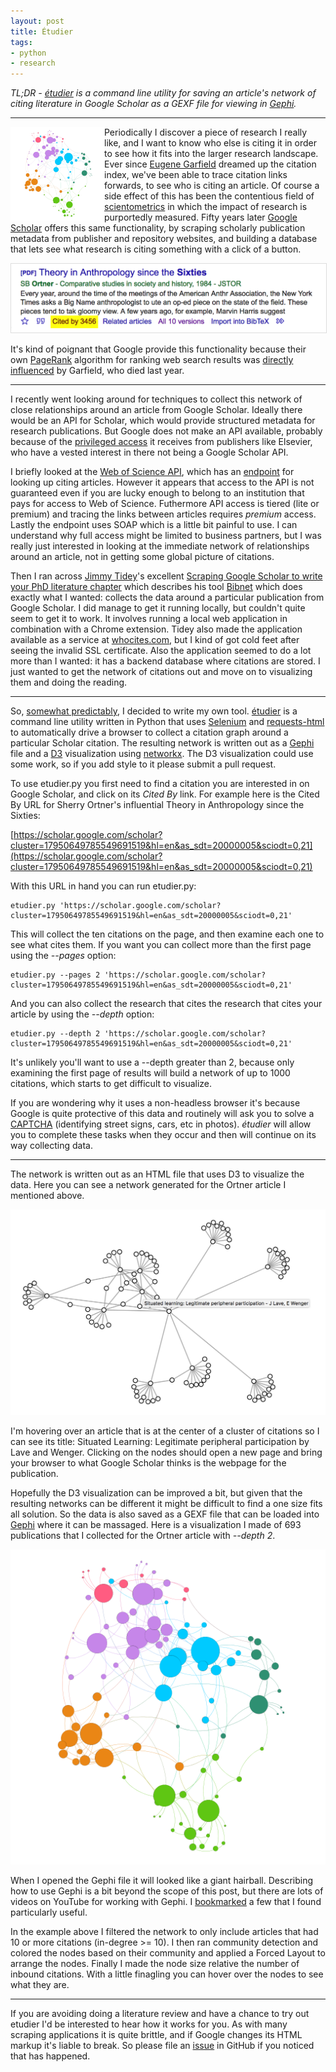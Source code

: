 ```yaml
---
layout: post
title: Étudier
tags:
- python
- research
---
```


*TL;DR - [étudier] is a command line utility for saving an article's network of
citing literature in Google Scholar as a GEXF file for viewing in [Gephi].*

---

<img style="float: left; width: 150px;" class="img-responsive" src="/images/scholar-gephi.png">

Periodically I discover a piece of research I really like, and I want to know
who else is citing it in order to see how it fits into the larger research
landscape.  Ever since [Eugene Garfield] dreamed up the citation index, we've
been able to trace citation links forwards, to see who is citing an article. Of
course a side effect of this has been the contentious field of [scientometrics]
in which the impact of research is purportedly measured. Fifty years later
[Google Scholar] offers this same functionality, by scraping scholarly
publication metadata from publisher and repository websites, and building a
database that lets see what research is citing something with a click of a
button.

<img style="border: thin solid #ddd;" class="img-responsive" src="/images/scholar-cited.png">

It's kind of poignant that Google provide this functionality because their own
[PageRank] algorithm for ranking web search results was [directly influenced] by
Garfield, who died last year.

---

I recently went looking around for techniques to collect this network of close
relationships around an article from Google Scholar. Ideally there would be an
API for Scholar, which would provide structured metadata for research
publications. But Google does not make an API available, probably because of the
[privileged access] it receives from publishers like Elsevier, who have a vested
interest in there not being a Google Scholar API.

I briefly looked at the [Web of Science API], which has an [endpoint] for
looking up citing articles. However it appears that access to the API is not
guaranteed even if you are lucky enough to belong to an institution that pays
for access to Web of Science. Futhermore API access is tiered (lite or premium)
and tracing the links between articles requires *premium* access. Lastly the
endpoint uses SOAP which is a little bit painful to use. I can understand why
full access might be limited to business partners, but I was really just
interested in looking at the immediate network of relationships around an
article, not in getting some global picture of citations.

Then I ran across [Jimmy Tidey]'s excellent [Scraping Google Scholar to write
your PhD literature
chapter](https://mystudentvoices.com/scraping-google-scholar-to-write-your-phd-literature-chapter-2ea35f8f4fa1)
which describes his tool
[Bibnet](https://github.com/jimmytidey/bibnet-google-scholar-scraper) which does
exactly what I wanted: collects the data around a particular publication from
Google Scholar. I did manage to get it running locally, but couldn't quite seem
to get it to work. It involves running a local web application in combination
with a Chrome extension. Tidey also made the application available as a service
at [whocites.com](https://whocites.com), but I kind of got cold feet after
seeing the invalid SSL certificate. Also the application seemed to do a lot more
than I wanted: it has a backend database where citations are stored. I just
wanted to get the network of citations out and move on to visualizing them and
doing the reading.

---

So, [somewhat predictably], I decided to write my own tool. [étudier] is a
command line utility written in Python that uses [Selenium] and [requests-html]
to automatically drive a browser to collect a citation graph around a particular
Scholar citation. The resulting network is written out as a [Gephi] file and a
[D3] visualization using [networkx]. The D3 visualization could use some
work, so if you add style to it please submit a pull request.

To use etudier.py you first need to find a citation you are interested in on
Google Scholar, and click on its *Cited By* link. For example here is the Cited
By URL for Sherry Ortner's influential Theory in Anthropology since the Sixties:

[https://scholar.google.com/scholar?cluster=17950649785549691519&hl=en&as_sdt=20000005&sciodt=0,21](https://scholar.google.com/scholar?cluster=17950649785549691519&hl=en&as_sdt=20000005&sciodt=0,21)

With this URL in hand you can run etudier.py:

    etudier.py 'https://scholar.google.com/scholar?cluster=17950649785549691519&hl=en&as_sdt=20000005&sciodt=0,21'

This will collect the ten citations on the page, and then examine each one to
see what cites them. If you want you can collect more than the first page using
the *--pages* option:

    etudier.py --pages 2 'https://scholar.google.com/scholar?cluster=17950649785549691519&hl=en&as_sdt=20000005&sciodt=0,21'

And you can also collect the research that cites the research that cites your 
article by using the *--depth* option:

    etudier.py --depth 2 'https://scholar.google.com/scholar?cluster=17950649785549691519&hl=en&as_sdt=20000005&sciodt=0,21'

It's unlikely you'll want to use a --depth greater than 2, because only
examining the first page of results will build a network of up to 1000 citations, which starts to get difficult to visualize.

If you are wondering why it uses a non-headless browser it's because Google is
quite protective of this data and routinely will ask you to solve a [CAPTCHA]
(identifying street signs, cars, etc in photos).  *étudier* will allow you to
complete these tasks when they occur and then will continue on its way
collecting data.

---

The network is written out as an HTML file that uses D3 to visualize the data.
Here you can see a network generated for the Ortner article I mentioned above.

<img class="img-responsive" src="/images/scholar-d3.png">

I'm hovering over an article that is at the center of a cluster of citations so
I can see its title: Situated Learning: Legitimate peripheral participation by
Lave and Wenger. Clicking on the nodes should open a new page and bring your
browser to what Google Scholar thinks is the webpage for the publication.

Hopefully the D3 visualization can be improved a bit, but given that the
resulting networks can be different it might be difficult to find a one size
fits all solution. So the data is also saved as a GEXF file that can be loaded
into [Gephi] where it can be massaged. Here is a visualization I made of 693
publications that I collected for the Ortner article with *--depth 2*.

<img class="img-responsive" src="/images/scholar-gephi.png">

When I opened the Gephi file it will looked like a giant hairball. Describing
how to use Gephi is a bit beyond the scope of this post, but there are lots of
videos on YouTube for working with Gephi. I [bookmarked] a few that I found
particularly useful.

In the example above I filtered the network to only include articles that had 10
or more citations (in-degree >= 10). I then ran community detection and colored
the nodes based on their community and applied a Forced Layout to arrange the
nodes. Finally I made the node size relative the number of inbound citations.
With a little finagling you can hover over the nodes to see what they are.

---

If you are avoiding doing a literature review and have a chance to try out
etudier I'd be interested to hear how it works for you. As with many scraping
applications it is quite brittle, and if Google changes its HTML markup it's
liable to break. So please file an [issue] in GitHub if you noticed that has
happened.

[Theory in Anthropology since the Sixties]: https://scholar.google.com/scholar?hl=en&as_sdt=20000005&sciodt=0,21&cites=17950649785549691519&scipsc=
[Google Scholar]: https://scholar.google.com
[Selenium]: https://docs.seleniumhq.org/
[requests-html]: http://html.python-requests.org/
[privileged access]: https://www.quora.com/Are-there-technological-or-logistical-challenges-that-explain-why-Google-does-not-have-an-official-API-for-Google-Scholar
[Gephi]: https://gephi.org/
[networkx]: https://networkx.github.io/
[D3]: https://d3js.org/
[Python 3]: https://www.python.org/downloads/
[ChromeDriver]: https://sites.google.com/a/chromium.org/chromedriver/
[Eugene Garfield]: https://en.wikipedia.org/wiki/Eugene_Garfield
[directly influenced]: https://hyp.is/BE_AKCsOEei8sFefEAGR2Q/ilpubs.stanford.edu:8090/422/1/1999-66.pdf
[Google Scholar]: https://scholar.google.com
[scientometrics]: https://en.wikipedia.org/wiki/Scientometrics
[Jimmy Tidey]: https://twitter.com/Jimmytidey
[Web of Science API]: http://ips.clarivate.com/tutorials/wsp_docs/soap/Guide/
[endpoint]: http://ips.clarivate.com/tutorials/wsp_docs/soap/Guide/
[étudier]: https://github.com/edsu/etudier
[CAPTCHA]: https://en.wikipedia.org/wiki/CAPTCHA
[somewhat predictably]: https://en.wikipedia.org/wiki/Not_invented_here
[PageRank]: https://en.wikipedia.org/wiki/PageRank
[command line utility]: https://github.com/edsu/etudier
[bookmarked]: https://pinboard.in/u:edsu/t:gephi+video
[issue]: https://github.com/edsu/etudier/issues
